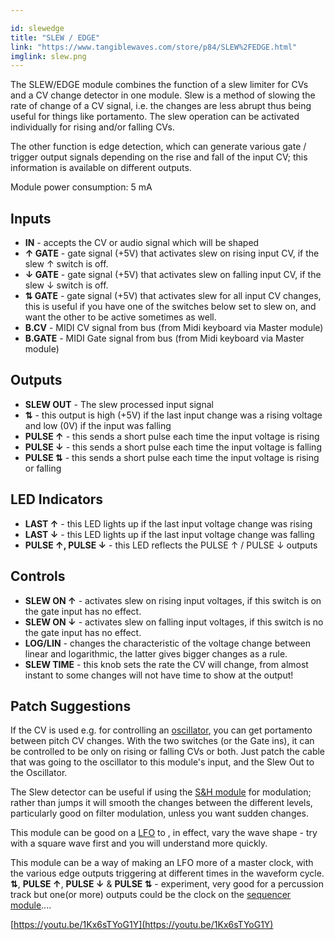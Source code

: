 ```yaml
---

id: slewedge
title: "SLEW / EDGE"
link: "https://www.tangiblewaves.com/store/p84/SLEW%2FEDGE.html"
imglink: slew.png
---
```





The SLEW/EDGE module combines the function of a slew limiter for CVs and a CV change detector in one module. Slew is a method of slowing the rate of change of a CV signal, i.e. the changes are less abrupt thus being useful for things like portamento. The slew operation can be activated individually for rising and/or falling CVs.

The other function is edge detection, which can generate various gate / trigger output signals depending on the rise and fall of the input CV; this information is available on different outputs.

Module power consumption: 5 mA

## Inputs

*   **IN** - accepts the CV or audio signal which will be shaped
*   **↑ GATE** - gate signal (+5V) that activates slew on rising input CV, if the slew ↑ switch is off.
*   **↓ GATE** - gate signal (+5V) that activates slew on falling input CV, if the slew ↓ switch is off.
*   **⇅ GATE** - gate signal (+5V) that activates slew for all input CV changes, this is useful if you have one of the switches below set to slew on, and want the other to be active sometimes as well.
*   **B.CV** - MIDI CV signal from bus (from Midi keyboard via Master module)
*   **B.GATE** - MIDI Gate signal from bus (from Midi keyboard via Master module)

## Outputs

*   **SLEW OUT** - The slew processed input signal
*   **⇅** - this output is high (+5V) if the last input change was a rising voltage and low (0V) if the input was falling
*   **PULSE ↑** - this sends a short pulse each time the input voltage is rising
*   **PULSE ↓** - this sends a short pulse each time the input voltage is falling
*   **PULSE ⇅** - this sends a short pulse each time the input voltage is rising or falling

## LED Indicators

*   **LAST ↑** - this LED lights up if the last input voltage change was rising
*   **LAST ↓** - this LED lights up if the last input voltage change was falling
*   **PULSE ↑, PULSE ↓** - this LED reflects the PULSE ↑ / PULSE ↓ outputs

## Controls

*   **SLEW ON ↑** - activates slew on rising input voltages, if this switch is on the gate input has no effect.
*   **SLEW ON ↓** - activates slew on falling input voltages, if this switch is no the gate input has no effect.
*   **LOG/LIN** - changes the characteristic of the voltage change between linear and logarithmic, the latter gives bigger changes as a rule.
*   **SLEW TIME** - this knob sets the rate the CV will change, from almost instant to some changes will not have time to show at the output!

## Patch Suggestions

If the CV is used e.g. for controlling an [oscillator](https://wiki.aemodular.com/pmwiki.php/AeManual/2OSCD), you can get portamento between pitch CV changes. With the two switches (or the Gate ins), it can be controlled to be only on rising or falling CVs or both. Just patch the cable that was going to the oscillator to this module's input, and the Slew Out to the Oscillator.

The Slew detector can be useful if using the [S&H module](https://wiki.aemodular.com/pmwiki.php/AeManual/SAMPLEHOLD) for modulation; rather than jumps it will smooth the changes between the different levels, particularly good on filter modulation, unless you want sudden changes.

This module can be good on a [LFO](https://wiki.aemodular.com/pmwiki.php/AeManual/2LFO) to , in effect, vary the wave shape - try with a square wave first and you will understand more quickly.

This module can be a way of making an LFO more of a master clock, with the various edge outputs triggering at different times in the waveform cycle. **⇅**, **PULSE ↑**, **PULSE ↓** & **PULSE ⇅** - experiment, very good for a percussion track but one(or more) outputs could be the clock on the [sequencer module](https://wiki.aemodular.com/pmwiki.php/AeManual/SEQ8)....

[https://youtu.be/1Kx6sTYoG1Y](https://youtu.be/1Kx6sTYoG1Y)





